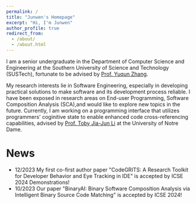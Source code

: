```yaml
---
permalink: /
title: "Junwen's Homepage"
excerpt: "Hi, I'm Junwen"
author_profile: true
redirect_from: 
  - /about/
  - /about.html
---
```


I am a senior undergraduate in the Department of Computer Science and Engineering at the Southern University of Science and Technology (SUSTech), fortunate to be advised by [Prof. Yuqun Zhang](https://zhangyuqun.github.io/index.html).

My research interests lie in Software Engineering, especially in developing practical solutions to make software and its development process reliable. I have been exposed in research areas on End-user Programming, Software Composition Analysis (SCA),and would like to explore new topics in the future. Currently, I am working on a programming interface that utilizes programmers' coginitive state to enable enhanced code cross-referencing capabilities, advised by [Prof. Toby Jia-Jun Li](https://toby.li/) at the University of Notre Dame.

News
======
- 12/2023 My first co-first author paper "CodeGRITS: A Research Toolkit for Developer Behavior and Eye Tracking in IDE" is accepted by ICSE 2024 Demonstrations!
- 10/2023 Our paper "BinaryAI: Binary Software Composition Analysis via Intelligent Binary Source Code Matching" is accepted by ICSE 2024!